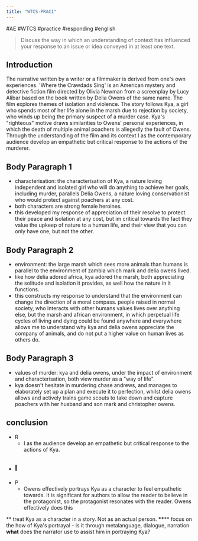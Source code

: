 ```yaml
---
title: "WTCS-PRAC1"
---
```


#AE #WTCS #practice #responding #english

> Discuss the way in which an understanding of context has influenced your response to an issue or idea conveyed in at least one text.

## Introduction

The narrative written by a writer or a filmmaker is derived from one's own experiences. 'Where the Crawdads Sing' is an American mystery and detective fiction film directed by Olivia Newman from a screenplay by Lucy Alibar based on the book written by Delia Owens of the same name. The film explores themes of isolation and violence. The story follows Kya, a girl who spends most of her life alone in the marsh due to rejection by society, who winds up being the primary suspect of a murder case. Kya's "righteous" motive draws similarities to Owens' personal experiences, in which the death of multiple animal poachers is allegedly the fault of Owens. Through the understanding of the film and its context I as the contemporary audience develop an empathetic but critical response to the actions of the murderer.

## Body Paragraph 1

- characterisation: the characterisation of Kya, a nature loving independent and isolated girl who will do anything to achieve her goals, including murder, parallels Delia Owens, a nature loving conservationist who would protect against poachers at any cost.
- both characters are strong female heroines.
- this developed my response of appreciation of their resolve to protect their peace and isolation at any cost, but im critical towards the fact they value the upkeep of nature to a human life, and their view that you can only have one, but not the other.

## Body Paragraph 2

- environment: the large marsh which sees more animals than humans is parallel to the environment of zambia which mark and delia owens lived.
- like how delia adored africa, kya adored the marsh, both appreciating the solitude and isolation it provides, as well how the nature in it functions.
- this constructs my response to understand that the environment can change the direction of a moral compass. people raised in normal society, who interacts with other humans values lives over anything else, but the marsh and african environment, in which perpetual life cycles of living and dying could be found anywhere and everywhere allows me to understand why kya and delia owens appreciate the company of animals, and do not put a higher value on human lives as others do.

## Body Paragraph 3

- values of murder: kya and delia owens, under the impact of environment and characterisation, both view murder as a "way of life".
- kya doesn't hesitate in murdering chase andrews, and manages to elaborately set up a plan and execute it to perfection, whilst delia owens allows and actively trains game scouts to take down and capture poachers with her husband and son mark and christopher owens.

## conclusion

- R
  - I as the audience develop an empathetic but critical response to the actions of Kya.
- I
  -
- P
  - Owens effectively portrays Kya as a character to feel empathetic towards. It is significant for authors to allow the reader to believe in the protagonist, so the protagonist resonates with the reader. Owens effectively does this

** treat Kya as a character in a story. Not as an actual person.
**\*\***** focus on the how of Kya's portrayal - is it through metalanguage, dialogue, narration **what** does the narrator use to assist him in portraying Kya?
